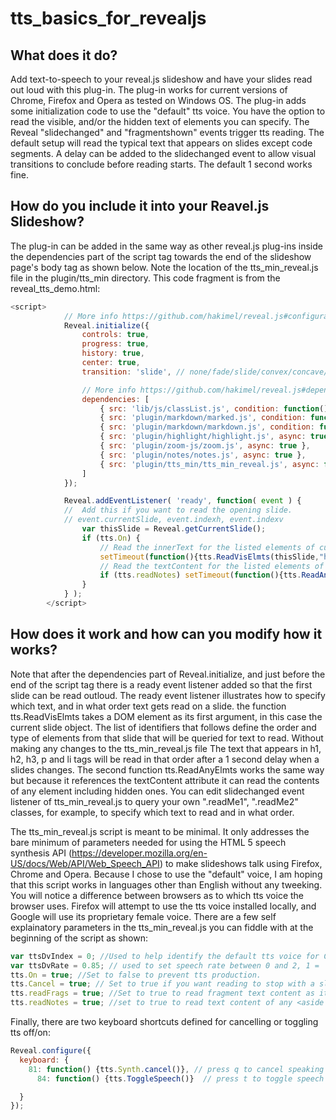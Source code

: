 # tts_basics_for_revealjs

## What does it do?
Add text-to-speech to your reveal.js slideshow and have your slides read out loud with this plug-in.
The plug-in works for current versions of Chrome, Firefox and Opera as tested on Windows OS.
The plug-in adds some initialization code to use the "default" tts voice. You have the option to read the visible, and/or the hidden text of elements you can specify. The Reveal "slidechanged" and "fragmentshown" events trigger tts reading. The default setup will read the typical text that appears on slides except code segments. A delay can be added to the slidechanged event to allow visual transitions to conclude before reading starts. The default 1 second works fine.

## How do you include it into your Reavel.js Slideshow?
The plug-in can be added in the same way as other reveal.js plug-ins inside the dependencies part of the script tag towards the end of the slideshow page's body tag as shown below. Note the location of the tts_min_reveal.js file in the plugin/tts_min directory. This code fragment is from the reveal_tts_demo.html:
```javascript
<script>
			// More info https://github.com/hakimel/reveal.js#configuration
			Reveal.initialize({
				controls: true,
				progress: true,
				history: true,
				center: true,
				transition: 'slide', // none/fade/slide/convex/concave/zoom

				// More info https://github.com/hakimel/reveal.js#dependencies
				dependencies: [
					{ src: 'lib/js/classList.js', condition: function() { return !document.body.classList; } },
					{ src: 'plugin/markdown/marked.js', condition: function() { return !!document.querySelector( '[data-markdown]' ); } },
					{ src: 'plugin/markdown/markdown.js', condition: function() { return !!document.querySelector( '[data-markdown]' ); } },
					{ src: 'plugin/highlight/highlight.js', async: true, callback: function() { hljs.initHighlightingOnLoad(); } },
					{ src: 'plugin/zoom-js/zoom.js', async: true },
					{ src: 'plugin/notes/notes.js', async: true },
					{ src: 'plugin/tts_min/tts_min_reveal.js', async: false} // Add text to speech for Chrome, FF using default voice.
				]
			});

			Reveal.addEventListener( 'ready', function( event ) {
			//  Add this if you want to read the opening slide.
			// event.currentSlide, event.indexh, event.indexv
				var thisSlide = Reveal.getCurrentSlide();
				if (tts.On) {
					// Read the innerText for the listed elements of current slide after waiting 1 second to allow transitions to conclude.
					setTimeout(function(){tts.ReadVisElmts(thisSlide,"h1","h2","h3","p","li");}, 1000);
					// Read the textContent for the listed elements of the current slide, even hidden ones, after 1 second. In this case the notes class.
					if (tts.readNotes) setTimeout(function(){tts.ReadAnyElmts(thisSlide,".notes");}, 1000);
				}
			} );
		</script>
```
## How does it work and how can you modify how it works?
Note that after the dependencies part of Reveal.initialize, and just before the end of the script tag there is a ready event listener added so that the first slide can be read outloud. The ready event listener illustrates how to specify which text, and in what order text gets read on a slide. the function tts.ReadVisElmts takes a DOM element as its first argument, in this case the current slide object. The list of identifiers that follows define the order and type of elements from that slide that will be queried for text to read. Without making any changes to the tts_min_reveal.js file The text that appears in h1, h2, h3, p and li tags will be read in that order after a 1 second delay when a slides changes.  The second function tts.ReadAnyElmts works the same way but because it references the textContent attribute it can read the contents of any element including hidden ones. You can edit slidechanged event listener of tts_min_reveal.js to query your own ".readMe1", ".readMe2" classes, for example, to specify which text to read and in what order.

The tts_min_reveal.js script is meant to be minimal. It only addresses the bare minimum of parameters needed for using the HTML 5 speech synthesis API (https://developer.mozilla.org/en-US/docs/Web/API/Web_Speech_API) to make slideshows talk using Firefox, Chrome and Opera. Because I chose to use the "default" voice, I am hoping that this script works in languages other than English without any tweeking. You will notice a difference between browsers as to which tts voice the browser uses. Firefox will attempt to use the tts voice installed locally, and Google will use its proprietary female voice. There are a few self explainatory parameters in the tts_min_reveal.js you can fiddle with at the beginning of the script as shown:
```javascript
var ttsDvIndex = 0; //Used to help identify the default tts voice for Chrome or FF on the user's platform.
var ttsDvRate = 0.85; // used to set speech rate between 0 and 2, 1 = 'normal'- there are other seemingly optional parameters like pitch, language, volume.
tts.On = true; //Set to false to prevent tts production.
tts.Cancel = true; // Set to true if you want reading to stop with a slide change. Otherwise, all readable text is queued for speech output.
tts.readFrags = true; //Set to true to read fragment text content as it appears.
tts.readNotes = true; //set to true to read text content of any <aside class="notes">text content</aside> tag in a slide section
```

Finally, there are two keyboard shortcuts defined for cancelling or toggling tts off/on:
```javascript
Reveal.configure({
  keyboard: {
    81: function() {tts.Synth.cancel()}, // press q to cancel speaking and clear speech queue.
	  84: function() {tts.ToggleSpeech()}  // press t to toggle speech on/off

  }
});
```
